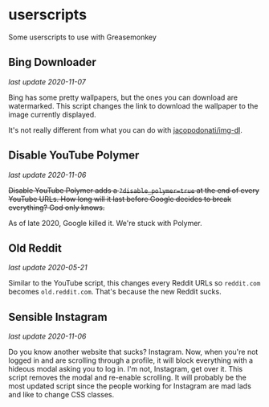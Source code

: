 # userscripts
Some userscripts to use with Greasemonkey

## Bing Downloader
_last update 2020-11-07_

Bing has some pretty wallpapers, but the ones you can download are watermarked.  This script changes the link to download the wallpaper to the image currently displayed.

It's not really different from what you can do with [jacopodonati/img-dl](https://github.com/jacopodonati/img-dl).

## Disable YouTube Polymer
_last update 2020-11-06_

~~Disable YouTube Polymer adds a `?disable_polymer=true` at the end of every YouTube URLs.  How long will it last before Google decides to break everything?  God only knows.~~

As of late 2020, Google killed it.  We're stuck with Polymer.

## Old Reddit
_last update 2020-05-21_

Similar to the YouTube script, this changes every Reddit URLs so `reddit.com` becomes `old.reddit.com`.  That's because the new Reddit sucks.

## Sensible Instagram
_last update 2020-11-06_

Do you know another website that sucks?  Instagram.  Now, when you're not logged in and are scrolling through a profile, it will block everything with a hideous modal asking you to log in.  I'm not, Instagram, get over it.  This script removes the modal and re-enable scrolling.  It will probably be the most updated script since the people working for Instagram are mad lads and like to change CSS classes.
